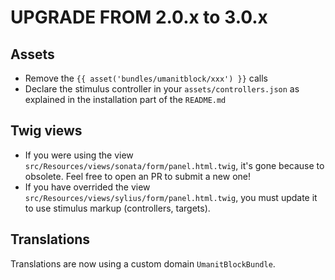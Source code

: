 UPGRADE FROM 2.0.x to 3.0.x
===========================

Assets
------

* Remove the `{{ asset('bundles/umanitblock/xxx') }}` calls
* Declare the stimulus controller in your `assets/controllers.json` as explained in the installation part of
  the `README.md`

Twig views
----------

* If you were using the view `src/Resources/views/sonata/form/panel.html.twig`, it's gone because to obsolete. Feel free
  to open an PR to submit a new one!
* If you have overrided the view `src/Resources/views/sylius/form/panel.html.twig`, you must update it to use stimulus
  markup (controllers, targets).

Translations
------------

Translations are now using a custom domain `UmanitBlockBundle`.
